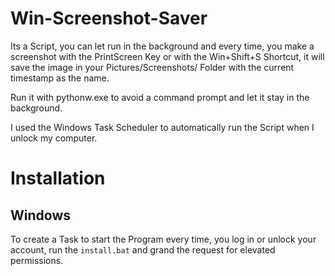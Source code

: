 # Win-Screenshot-Saver
Its a Script, you can let run in the background and every time, you make a screenshot with the PrintScreen Key or with the Win+Shift+S Shortcut, it will save the image in your Pictures/Screenshots/ Folder with the current timestamp as the name.

Run it with pythonw.exe to avoid a command prompt and let it stay in the background.

I used the Windows Task Scheduler to automatically run the Script when I unlock my computer.

# Installation
## Windows
To create a Task to start the Program every time, you log in or unlock your account, run the ```install.bat``` and grand the request for elevated permissions.